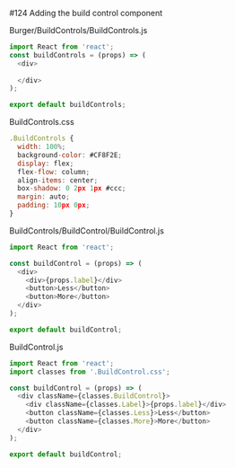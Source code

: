 #124 Adding the build control component

Burger/BuildControls/BuildControls.js

```js
import React from 'react';
const buildControls = (props) => (
  <div>
    
  </div>
);

export default buildControls;
```

BuildControls.css

```js
.BuildControls {
  width: 100%;
  background-color: #CF8F2E;
  display: flex;
  flex-flow: column;
  align-items: center;
  box-shadow: 0 2px 1px #ccc;
  margin: auto;
  padding: 10px 0px;
}
```

BuildControls/BuildControl/BuildControl.js

```js
import React from 'react';

const buildControl = (props) => (
  <div>
    <div>{props.label}</div>
    <button>Less</button>
    <button>More</button>
  </div>
);

export default buildControl;
```

BuildControl.js

```js
import React from 'react';
import classes from '.BuildControl.css';

const buildControl = (props) => (
  <div className={classes.BuildControl}>
    <div className={classes.Label}>{props.label}</div>
    <button className={classes.Less}>Less</button>
    <button className={classes.More}>More</button>
  </div>
);

export default buildControl;
```














